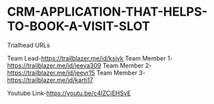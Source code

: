 # CRM-APPLICATION-THAT-HELPS-TO-BOOK-A-VISIT-SLOT

Trialhead URLs

Team Lead-https://trailblazer.me/id/ksivk
Team Member 1-https://trailblazer.me/id/jeeva309
Team Member 2-https://trailblazer.me/id/jeevr15
Team Member 3-https://trailblazer.me/id/kartj17

Youtube Link-https://youtu.be/c4IZCiEHSyE
